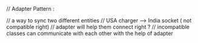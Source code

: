 // Adapter Pattern :

// a way to sync two different entities
// USA charger --> India socket ( not compatible right)
// adapter will help them connect right ?
// incompatible classes can communicate with each other with the help of adapter
